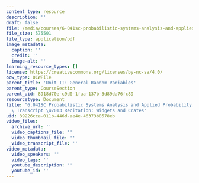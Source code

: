```yaml
---
content_type: resource
description: ''
draft: false
file: /media/courses/6-041sc-probabilistic-systems-analysis-and-applied-probability-fall-2013/39226cca011b446dae4e46373b0578eb_MIT6_041SCF13_Widgets_and_Crates_300k.pdf
file_size: 575501
file_type: application/pdf
image_metadata:
  caption: ''
  credit: ''
  image-alt: ''
learning_resource_types: []
license: https://creativecommons.org/licenses/by-nc-sa/4.0/
ocw_type: OCWFile
parent_title: 'Unit II: General Random Variables'
parent_type: CourseSection
parent_uid: 8918d70e-c9d0-1faa-137b-3d89da76fc89
resourcetype: Document
title: "6.041SC Probabilistic Systems Analysis and Applied Probability, Fall 2013\
  \ Transcript \u2013 Recitation: Widgets and Crates"
uid: 39226cca-011b-446d-ae4e-46373b0578eb
video_files:
  archive_url: ''
  video_captions_file: ''
  video_thumbnail_file: ''
  video_transcript_file: ''
video_metadata:
  video_speakers: ''
  video_tags: ''
  youtube_description: ''
  youtube_id: ''
---
```

